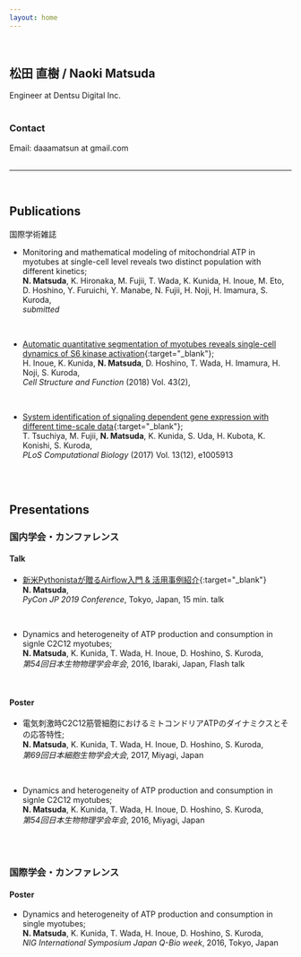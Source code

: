 ```yaml
---
layout: home
---
```

<br>

## 松田 直樹 / Naoki Matsuda
Engineer at Dentsu Digital Inc.<br>
<br>

### Contact
Email: daaamatsun at gmail.com
<br>
<br>

----------------------
<br>

## Publications
国際学術雑誌
- Monitoring and mathematical modeling of mitochondrial ATP in myotubes at single-cell level reveals two distinct population with different kinetics;<br>
  __N. Matsuda__, K. Hironaka, M. Fujii, T. Wada, K. Kunida, H. Inoue, M. Eto, D. Hoshino, Y. Furuichi, Y. Manabe, N. Fujii, H. Noji, H. Imamura, S. Kuroda,<br>
  _submitted_
<br>

- [Automatic quantitative segmentation of myotubes reveals single-cell dynamics of S6 kinase activation](https://www.jstage.jst.go.jp/article/csf/advpub/0/advpub_18012/_article/){:target="_blank"};<br>
  H. Inoue, K. Kunida, __N. Matsuda__, D. Hoshino, T. Wada, H. Imamura, H. Noji, S. Kuroda,<br>
  _Cell Structure and Function_ (2018) Vol. 43(2), 
<br>

- [System identification of signaling dependent gene expression with different time-scale data](https://journals.plos.org/ploscompbiol/article?id=10.1371/journal.pcbi.1005913){:target="_blank"};<br>
  T. Tsuchiya, M. Fujii, __N. Matsuda__, K. Kunida, S. Uda, H. Kubota, K. Konishi, S. Kuroda,<br>
  _PLoS Computational Biology_ (2017) Vol. 13(12), e1005913
<br>
<br>


## Presentations
### 国内学会・カンファレンス
#### Talk
- [新米Pythonistaが贈るAirflow入門 & 活用事例紹介](https://speakerdeck.com/matsudan/pycon-jp-2019-xin-mi-pythonistagazeng-ruairflowru-men-and-huo-yong-shi-li-shao-jie){:target="_blank"}<br>
  __N. Matsuda__,<br>
  _PyCon JP 2019 Conference_, Tokyo, Japan, 15 min. talk
<br>

- Dynamics and heterogeneity of ATP production and consumption in signle C2C12 myotubes;<br>
  __N. Matsuda__, K. Kunida, T. Wada, H. Inoue, D. Hoshino, S. Kuroda,<br>
  _第54回日本生物物理学会年会_, 2016, Ibaraki, Japan, Flash talk
<br>

#### Poster
- 電気刺激時C2C12筋管細胞におけるミトコンドリアATPのダイナミクスとその応答特性;<br>
  __N. Matsuda__, K. Kunida, T. Wada, H. Inoue, D. Hoshino, S. Kuroda,<br>
  _第69回日本細胞生物学会大会_, 2017, Miyagi, Japan
<br>

- Dynamics and heterogeneity of ATP production and consumption in signle C2C12 myotubes;<br>
  __N. Matsuda__, K. Kunida, T. Wada, H. Inoue, D. Hoshino, S. Kuroda,<br>
  _第54回日本生物物理学会年会_, 2016, Miyagi, Japan
<br>
<br>

### 国際学会・カンファレンス
#### Poster
- Dynamics and heterogeneity of ATP production and consumption in single myotubes;<br>
  __N. Matsuda__, K. Kunida, T. Wada, H. Inoue, D. Hoshino, S. Kuroda,<br>
  _NIG International Symposium Japan Q-Bio week_, 2016, Tokyo, Japan
<br>
<br>
